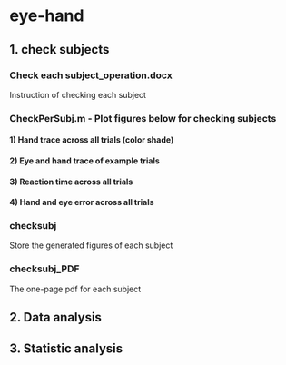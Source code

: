 # eye-hand 
## 1. check subjects
### Check each subject_operation.docx
Instruction of checking each subject
### CheckPerSubj.m - Plot figures below for checking subjects
#### 1) Hand trace across all trials (color shade)
#### 2) Eye and hand trace of example trials
#### 3) Reaction time across all trials
#### 4) Hand and eye error across all trials
### checksubj  
Store the generated figures of each subject
### checksubj_PDF  
The one-page pdf for each subject
## 2. Data analysis
## 3. Statistic analysis
